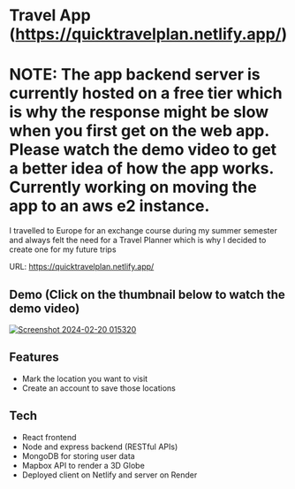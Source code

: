 # Travel App (https://quicktravelplan.netlify.app/)
# NOTE: The app backend server is currently hosted on a free tier which is why the response might be slow when you first get on the web app. Please watch the demo video to get a better idea of how the app works. Currently working on moving the app to an aws e2 instance.

I travelled to Europe for an exchange course during my summer semester and always felt the need for a Travel Planner which is why I decided to create one for my future trips

URL: https://quicktravelplan.netlify.app/

## Demo (Click on the thumbnail below to watch the demo video)

[![Screenshot 2024-02-20 015320](https://github.com/svastiks/travel-planner-app/assets/84158891/caa9d95d-324a-4143-9911-fbfd01787653)
](https://youtu.be/ou6HroCcCno)

## Features

- Mark the location you want to visit
- Create an account to save those locations

## Tech

- React frontend
- Node and express backend (RESTful APIs)
- MongoDB for storing user data
- Mapbox API to render a 3D Globe
- Deployed client on Netlify and server on Render
